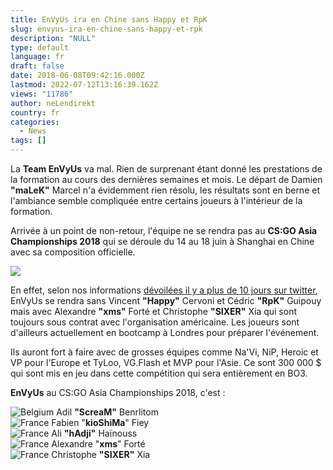 ```yaml
---
title: EnVyUs ira en Chine sans Happy et RpK
slug: envyus-ira-en-chine-sans-happy-et-rpk
description: "NULL"
type: default
language: fr
draft: false
date: 2018-06-08T09:42:16.000Z
lastmod: 2022-07-12T13:16:39.162Z
views: "11786"
author: neLendirekt
country: fr
categories:
  - News
tags: []
---
```

La **Team EnVyUs** va mal. Rien de surprenant étant donné les prestations de la formation au cours des dernières semaines et mois. Le départ de Damien **"maLeK"** Marcel n'a évidemment rien résolu, les résultats sont en berne et l'ambiance semble compliquée entre certains joueurs à l'intérieur de la formation. 

Arrivée à un point de non-retour, l'équipe ne se rendra pas au **CS:GO Asia Championships 2018** qui se déroule du 14 au 18 juin à Shanghai en Chine avec sa composition officielle. 

![](//picture/5a1f686b0294a/pic.jpg)

En effet, selon nos informations [dévoilées il y a plus de 10 jours sur twitter](https://twitter.com/neLendirekt/status/1000766363340853249), EnVyUs se rendra sans Vincent **"Happy"** Cervoni et Cédric **"RpK"** Guipouy mais avec Alexandre **"xms"** Forté et Christophe **"SIXER"** Xia qui sont toujours sous contrat avec l'organisation américaine. Les joueurs sont d'ailleurs actuellement en bootcamp à Londres pour préparer l'événement.

Ils auront fort à faire avec de grosses équipes comme Na'Vi, NiP, Heroic et VP pour l'Europe et TyLoo, VG.Flash et MVP pour l'Asie. Ce sont 300 000 $ qui sont mis en jeu dans cette compétition qui sera entièrement en BO3.

**EnVyUs** au CS:GO Asia Championships 2018, c'est :

![Belgium](/images/countries/be.svg)⁠ Adil **"ScreaM"** Benrlitom  
![France](/images/countries/fr.svg)⁠ Fabien "**kioShiMa**" Fiey  
![France](/images/countries/fr.svg)⁠ Ali **"hAdji"** Haïnouss  
![France](/images/countries/fr.svg)⁠ Alexandre "**xms**" Forté  
![France](/images/countries/fr.svg)⁠ Christophe **"SIXER"** Xia
